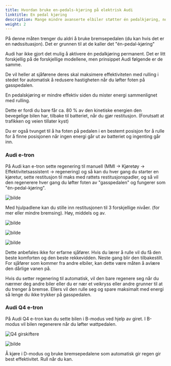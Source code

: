 ```yaml
---
title: Hvordan bruke en-pedals-kjøring på elektrisk Audi
linktitle: En pedal kjøring
description: Mange mindre avanserte elbiler støtter én pedalkjøring, noe som betyr at når du løfter foten fra gasspedalen, vil den aktivt redusere hastigheten ved hjelp av regenerering.
weight: 2
---
```

På denne måten trenger du aldri å bruke bremsepedalen (du kan hvis det er en nødssituasjon). Det er grunnen til at de kaller det "én-pedal-kjøring"

Audi har ikke gjort det mulig å aktivere én pedalkjøring permanent. Det er litt forskjellig på de forskjellige modellene, men prinsippet Audi
følgende er de samme.

De vil heller at sjåførene deres skal maksimere effektiviteten med rulling i stedet for automatisk å redusere hastigheten når du løfter foten på gasspedalen.

En pedalskjøring er mindre effektiv siden du mister energi sammenlignet med rulling.

Dette er fordi du bare får ca. 80 % av den kinetiske energien den bevegelige bilen har, tilbake til batteriet, når du gjør restitusjon. (Forutsatt at trafikken og veien tillater kyst)

Du er også tvunget til å ha foten på pedalen i en bestemt posisjon for å rulle for å finne posisjonen når ingen energi går ut av batteriet og ingenting går inn.

### Audi e-tron

På Audi kan e-tron sette regenering til manuell (MMI -> Kjøretøy -> Effektivitetsassistent -> regenering) og så kan du hver gang du starter en kjøretur, sette restitusjon til maks med rattets restitusjonspadler, og så vil den regenerere hver gang du løfter foten av "gasspedalen" og fungerer som "én-pedal-kjøring".

![bilde](https://media.electrichasgoneaudi.net/multimedia/guides/onepedaldriving/recuperationmode.png "Recuperation mode")

Med hjulpadlene kan du stille inn restitusjonen til 3 forskjellige nivåer. (for mer eller mindre bremsing). Høy, middels og av.

![bilde](https://media.electrichasgoneaudi.net/multimedia/guides/onepedaldriving/paddleleft.png "Venstre padle for å øke regen.")

![bilde](https://media.electrichasgoneaudi.net/multimedia/guides/onepedaldriving/paddleright.png "Høyre padle for å redusere regen.")

![bilde](https://media.electrichasgoneaudi.net/multimedia/guides/onepedaldriving/regenlevel.png "Dette viser hvordan regen er på 50 % på maks.")

Dette anbefales ikke for erfarne sjåfører. Hvis du lærer å rulle vil du få den beste komforten og den beste rekkevidden.
Neste gang blir den tilbakestilt. For sjåfører som kommer fra andre elbiler, kan dette være måten å avlære den dårlige vanen på.

Hvis du setter regenering til automatisk, vil den bare regenere seg når du nærmer deg andre biler eller du er nær et veikryss eller andre grunner til at du trenger å bremse. Ellers vil den rulle seg og spare maksimalt med energi så lenge du ikke trykker på gasspedalen.

### Audi Q4 e-tron

På Audi Q4 e-tron kan du sette bilen i B-modus ved hjelp av giret. I B-modus vil bilen regenerere når du løfter wattpedalen.

![Q4 girskiftere](https://media.electrichasgoneaudi.net/multimedia/guides/onepedaldriving/q4shifter.jpg "Girskifter Audi Q4 med D/B-modus")

![bilde](https://media.electrichasgoneaudi.net/multimedia/guides/onepedaldriving/regenlevelq4.jpg "Den grønne linjen til høyre for den store D viser regennivået på Q4 når du kjører i B-modus")

Å kjøre i D-modus og bruke bremsepedalene som automatisk gir regen gir best effektivitet. Rull når du kan.